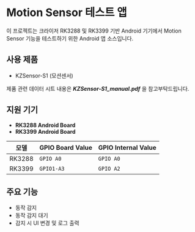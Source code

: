 # Motion Sensor 테스트 앱
이 프로젝트는 크라이저 RK3288 및 RK3399 기반 Android 기기에서 Motion Sensor 기능을 테스트하기 위한 Android 앱 소스입니다.

## 사용 제품
- KZSensor-S1 (모션센서)

제품 관련 데이터 시트 내용은 ***KZSensor-S1_manual.pdf*** 을 참고부탁드립니다.
  

## 지원 기기
- **RK3288 Android Board**
- **RK3399 Android Board**

| 모델      | GPIO Board Value | GPIO Internal Value 
|-----------|------------------| -------------------|
| RK3288    | `GPIO A0`        | `GPIO A0`          |
| RK3399    | `GPIO1-A3`       | `GPIO A2`          |

## 주요 기능
- 동작 감지
- 동작 감지 대기
- 감지 시 UI 변경 및 로그 출력
